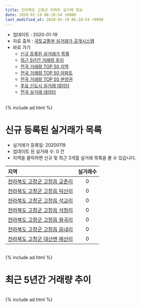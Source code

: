 ```yaml
---
title: 전라북도 고창군 아파트 실거래 정보
date: 2020-01-19 06:10:54 +0900
last_modified_at: 2020-01-19 06:10:54 +0900
---
```


* 업데이트 : 2020-01-19
* 자료 출처 : [국토교통부 실거래가 공개시스템](http://rt.molit.go.kr)
* 바로 가기
    * [신규 등록된 실거래가 목록](#신규-등록된-실거래가-목록)
    * [최근 5년간 거래량 추이](#최근-5년간-거래량-추이)
    * [전국 거래량 TOP 50 지역](https://apt-info.github.io/apt-trade-info/최근-3개월-전국에서-가장-거래가-많이-발생한-지역)
    * [전국 거래량 TOP 50 아파트](https://apt-info.github.io/apt-trade-info/최근-3개월-전국에서-가장-거래가-많이-발생한-아파트)
    * [전국 거래량 TOP 50 분양권](https://apt-info.github.io/apt-trade-info/최근-3개월-전국에서-가장-거래가-많이-발생한-분양권)
    * [주요 신도시 실거래 데이터](https://apt-info.github.io/apt-trade-info/주요-신도시)
    * [전국 실거래 데이터](https://apt-info.github.io/apt-trade-info/전국)

<br>
{% include ad.html %}
<br>

# 신규 등록된 실거래가 목록
* 실거래가 등록일: 20200119
* 업데이트 된 실거래 수: 0 건
* 지역을 클릭하면 신규 및 최근 3개월 실거래 목록을 볼 수 있습니다.


|지역|실거래수|
|:---|:---:|
|[전라북도 고창군 고창읍 교촌리](https://apt-info.github.io/apt-trade-info/전라북도-고창군-고창읍-교촌리)|0|
|[전라북도 고창군 고창읍 덕산리](https://apt-info.github.io/apt-trade-info/전라북도-고창군-고창읍-덕산리)|0|
|[전라북도 고창군 고창읍 석교리](https://apt-info.github.io/apt-trade-info/전라북도-고창군-고창읍-석교리)|0|
|[전라북도 고창군 고창읍 석정리](https://apt-info.github.io/apt-trade-info/전라북도-고창군-고창읍-석정리)|0|
|[전라북도 고창군 고창읍 월곡리](https://apt-info.github.io/apt-trade-info/전라북도-고창군-고창읍-월곡리)|0|
|[전라북도 고창군 고창읍 읍내리](https://apt-info.github.io/apt-trade-info/전라북도-고창군-고창읍-읍내리)|0|
|[전라북도 고창군 대산면 매산리](https://apt-info.github.io/apt-trade-info/전라북도-고창군-대산면-매산리)|0|


<br>
{% include ad.html %}
<br>

# 최근 5년간 거래량 추이


<div style="width:100%;">
    <canvas id="deal_progress" height="200"></canvas>
</div>

<script>
new Chart(document.getElementById("deal_progress"), {
    type: 'line',
    data: {
        labels: ['201501','201502','201503','201504','201505','201506','201507','201508','201509','201510','201511','201512','201601','201602','201603','201604','201605','201606','201607','201608','201609','201610','201611','201612','201701','201702','201703','201704','201705','201706','201707','201708','201709','201710','201711','201712','201801','201802','201803','201804','201805','201806','201807','201808','201809','201810','201811','201812','201901','201902','201903','201904','201905','201906','201907','201908','201909','201910','201911','201912','202001'],
        datasets: [{
            label: '매매',
            pointRadius: 1,
            data: [19, 20, 15, 16, 13, 14, 10, 8, 12, 17, 10, 15, 13, 20, 17, 13, 10, 14, 9, 17, 9, 17, 14, 11, 6, 26, 27, 16, 18, 21, 20, 25, 16, 16, 13, 9, 20, 19, 18, 14, 19, 13, 17, 14, 15, 23, 25, 14, 15, 15, 16, 17, 23, 13, 19, 12, 18, 16, 21, 13, 8],
            borderColor: "rgba(255, 201, 14, 1)",
            backgroundColor: "rgba(255, 201, 14, 0.5)",
            fill: false,
            lineTension: 0
        },{
            label: '전월세',
            pointRadius: 1,
            data: [8, 6, 5, 5, 2, 2, 5, 4, 2, 3, 12, 6, 8, 2, 6, 7, 7, 3, 3, 3, 4, 6, 3, 7, 4, 9, 10, 14, 6, 5, 7, 3, 6, 4, 14, 3, 4, 5, 5, 3, 3, 4, 3, 5, 2, 4, 4, 8, 4, 6, 9, 7, 2, 0, 7, 1, 2, 4, 6, 3, 1],
            borderColor: "rgba(0, 141, 185, 1)",
            backgroundColor: "rgba(0, 141, 185, 0.5)",
            fill: false,
            lineTension: 0
        }
        ]
    },
    options: {
        responsive: true,
        title: {
            display: false
        },
        tooltips: {
            mode: 'index',
            intersect: false
        },
        hover: {
            mode: 'nearest',
            intersect: true
        },
        scales: {
            xAxes: [{
                display: true,
                scaleLabel: {
                    display: true,
                    labelString: '년/월'
                }
            }],
            yAxes: [{
                display: true,
                ticks: {
                    suggestedMin: 0,
                },
                scaleLabel: {
                    display: true,
                    labelString: '실거래 수'
                }
            }]
        }
    }
});

</script>


<br>
{% include ad.html %}
<br>

